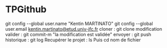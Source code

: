 # TPGithub
git config --global user.name "Kentin MARTINATO"
git config --global user.email kentin.martinato@etud.univ-jfc.fr
cloner : git clone 
modification
valider : git commit-m "la modification est validée"
envoyer : git push
historique : git log
Recupérer le projet : ls 
Puis cd nom de fichier
